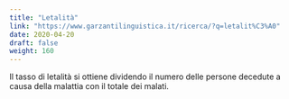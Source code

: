 ```yaml
---
title: "Letalità"
link: "https://www.garzantilinguistica.it/ricerca/?q=letalit%C3%A0"
date: 2020-04-20
draft: false
weight: 160
---
```


Il tasso di letalità si ottiene dividendo il numero delle persone decedute a causa della malattia con il totale dei malati.